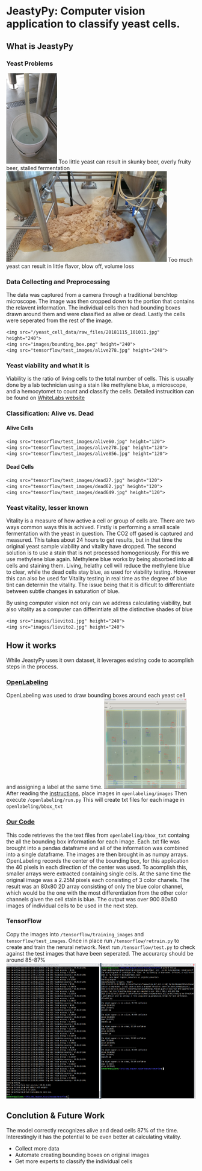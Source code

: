 <h1>JeastyPy: Computer vision application to classify yeast cells.</h1>
<h2>What is JeastyPy</h2>
<h3>Yeast Problems</h3>
	<img src="images/20170218_120230.jpg" height="240" style="transfor: rotate(90deg);">
	Too little yeast can result in skunky beer, overly fruity beer, stalled fermentation
	<img src="images/20170209_074020.jpg" height="240">
	Too much yeast can result in little flavor, blow off, volume loss


<h3>Data Collecting and Preprocessing</h3>
The data was captured from a camera through a traditional benchtop microscope. The image was then cropped down to the portion that contains the relavent information. The individual cells then had bounding boxes drawn around them and were classified as alive or dead. Lastly the cells were seperated from the rest of the image.

	<img src="/yeast_cell_data/raw_files/20181115_101011.jpg" height="240">
	<img src="images/bounding_box.png" height="240">
	<img src="tensorflow/test_images/alive278.jpg" height="240">


<h3>Yeast viability and what it is</h3>
Viability is the ratio of living cells to the total number of cells. This is usually done by a lab technician using a stain like methylene blue, a microscope, and a hemocytomet to count and classify the cells. Detailed instrucition can be found on <a href="https://www.whitelabs.com/beer/cell-counting-viability-testing">WhiteLabs website</a>

<h3>Classification: Alive vs. Dead</h3>
<h4>Alive Cells</h4>

	<img src="tensorflow/test_images/alive60.jpg" height="120">
	<img src="tensorflow/test_images/alive278.jpg" height="120">
	<img src="tensorflow/test_images/alive856.jpg" height="120">

<h4>Dead Cells</h4>

	<img src="tensorflow/test_images/dead27.jpg" height="120">
	<img src="tensorflow/test_images/dead62.jpg" height="120">
	<img src="tensorflow/test_images/dead649.jpg" height="120">

<h3>Yeast vitality, lesser known</h3>

Vitality is a measure of how active a cell or group of cells are. There are two ways common ways this is achived. Firstly is performing a small scale fermentation with the yeast in question. The CO2 off gased is captured and measured. This takes about 24 hours to get results, but in that time the original yeast sample viability and vitality have dropped. The second solution is to use a stain that is not processed homogeniously. For this we use methylene blue again. Methylene blue works by being absorbed into all cells and staining them. Living, helathy cell will reduce the methylene blue to clear, while the dead cells stay blue, as used for viability testing. However this can also be used for Vitality testing in real time as the degree of blue tint can determin the vitality. The issue being that it is dificult to differentiate between subtle changes in saturation of blue.

By using computer vision not only can we address calculating viability, but also vitality as a computer can differintiate all the distinctive shades of blue

	<img src="images/lievito1.jpg" height="240">
	<img src="images/lievito2.jpg" height="240">

<h2>How it works</h2>
While JeastyPy uses it own dataset, it leverages existing code to acomplish steps in the process.

<h3><a href="https://github.com/Cartucho/OpenLabeling">OpenLabeling</a></h3>
OpenLabeling was used to draw bounding boxes around each yeast cell and assigning a label at the same time.
<img src="images/bounding_box.png" height="240">
After reading the <a href="openlabeling/README.md">instructions</a>, place images in 
<code>openlabeling/images</code>
Then execute 
<code>/openlabeling/run.py</code>
This will create txt files for each image in 
<code>openlabeling/bbox_txt</code>

<h3><a href="labels_to_files.ipynb">Our Code</a></h3>
This code retrieves the the text files from <code>openlabeling/bbox_txt</code> containg the all the bounding box information for each image. Each .txt file was brought into a pandas dataframe and all of the information was combined into a single dataframe. The images are then brought in as numpy arrays. OpenLabeling records the center of the bounding box, for this application the 40 pixels in each direction of the center was used. To acomplish this, smaller arrays were extracted containing single cells. At the same time the original image was a 2.25M pixels each consisting of 3 color chanels. The result was an 80x80 2D array consisting of only the blue color channel, which would be the one with the most differentiation from the other color channels given the cell stain is blue. The output was over 900 80x80 images of individual cells to be used in the next step.

<h3>TensorFlow</h3>
Copy the images into <code>/tensorflow/training_images</code> and <code>tensorflow/test_images</code>. Once in place run <code>/tensorflow/retrain.py</code> to create and train the nerural network. Next run <code>/tensorflow/test.py</code> to check against the test images that have been seperated. The accurarcy should be around 85-87%
<img src="images/output.png" height="360">


<h2>Conclution & Future Work</h2>
The model correctly recognizes alive and dead cells 87% of the time. Interestingly it has the potential to be even better at calculating vitality.
<ul>
<li>Collect more data</li>
<li>Automate creating bounding boxes on original images</li>
<li>Get more experts to classify the individual cells</li>
</ul>


